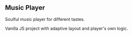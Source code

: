## Music Player
Soulful music player for different tastes.

Vanilla JS project with adaptive layout and player's own logic.
